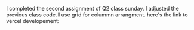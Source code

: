 I completed the second assignment of Q2 class sunday. I adjusted the previous class code. I use grid for colummn arrangment.
here's the link to vercel developement: 
